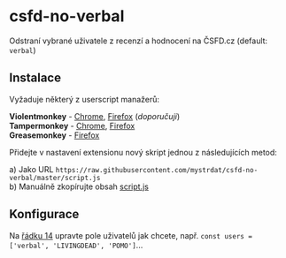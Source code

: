 # csfd-no-verbal
Odstraní vybrané uživatele z recenzí a hodnocení na ČSFD.cz (default: `verbal`)

## Instalace
Vyžaduje některý z userscript manažerů:

**Violentmonkey** - [Chrome](https://chrome.google.com/webstore/detail/violentmonkey/jinjaccalgkegednnccohejagnlnfdag), [Firefox](https://addons.mozilla.org/en-US/firefox/addon/violentmonkey/) (*doporučuji*)  
**Tampermonkey** - [Chrome](https://chrome.google.com/webstore/detail/tampermonkey/dhdgffkkebhmkfjojejmpbldmpobfkfo), [Firefox](https://addons.mozilla.org/en-US/firefox/addon/tampermonkey/)  
**Greasemonkey** - [Firefox](https://addons.mozilla.org/en-US/firefox/addon/greasemonkey/)

Přidejte v nastavení extensionu nový skript jednou z následujících metod:

a) Jako URL `https://raw.githubusercontent.com/mystrdat/csfd-no-verbal/master/script.js`  
b) Manuálně zkopírujte obsah [script.js](./script.js)


## Konfigurace

Na [řádku 14](https://github.com/mystrdat/csfd-no-verbal/blob/master/script.js#L14) upravte pole uživatelů jak chcete, např. `const users = ['verbal', 'LIVINGDEAD', 'POMO']`...
